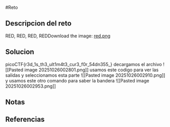 #Reto 
## Descripcion del reto
RED, RED, RED, REDDownload the image: [red.png](https://challenge-files.picoctf.net/c_verbal_sleep/831307718b34193b288dde31e557484876fb84978b5818e2627e453a54aa9ba6/red.png)
## Solucion
picoCTF{r3d_1s_th3_ult1m4t3_cur3_f0r_54dn355_} 
decargamos el archivo
![[Pasted image 20251026002801.png]]
usamos este codigo para ver las salidas y seleccionamos esta parte
![[Pasted image 20251026002910.png]]
y usamos este otro comando para saber la bandera
![[Pasted image 20251026002953.png]]
## Notas

## Referencias
